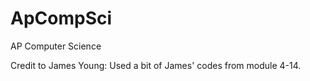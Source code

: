 # ApCompSci
AP Computer Science

Credit to James Young: Used a bit of James' codes from module 4-14. 
